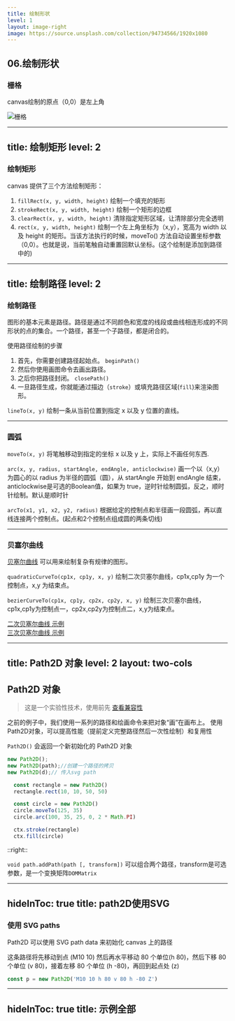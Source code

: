 ```yaml
---
title: 绘制形状
level: 1
layout: image-right
image: https://source.unsplash.com/collection/94734566/1920x1080
---
```

## 06.绘制形状

### 栅格

canvas绘制的原点（0,0）是左上角  

![栅格](/images/canvas_default_grid.png)

---
title: 绘制矩形
level: 2
---

### 绘制矩形
canvas 提供了三个方法绘制矩形：

1. `fillRect(x, y, width, height)`   绘制一个填充的矩形
2. `strokeRect(x, y, width, height)`  绘制一个矩形的边框
3. `clearRect(x, y, width, height)`  清除指定矩形区域，让清除部分完全透明
4. `rect(x, y, width, height)` 绘制一个左上角坐标为（x,y），宽高为 width 以及 height 的矩形。当该方法执行的时候，moveTo() 方法自动设置坐标参数（0,0）。也就是说，当前笔触自动重置回默认坐标。(这个绘制是添加到<Link to="12" >路径</Link>中的)

<v-click>

<Demo002Rect1 width="200" height="200"/>

</v-click>

---
title: 绘制路径
level: 2
---
### 绘制路径

图形的基本元素是路径。路径是通过不同颜色和宽度的线段或曲线相连形成的不同形状的点的集合。一个路径，甚至一个子路径，都是闭合的。

使用路径绘制的步骤

1. 首先，你需要创建路径起始点。  `beginPath()`
2. 然后你使用画图命令去画出路径。
3. 之后你把路径封闭。 `closePath()`
4. 一旦路径生成，你就能通过描边（`stroke`）或填充路径区域(`fill`)来渲染图形。

`lineTo(x, y)` 绘制一条从当前位置到指定 x 以及 y 位置的直线。

<v-click>

<Demo002PathTriangle  width="200" height="100" />

</v-click>
<!-- <script setup lang="ts">
import {drawTriangle} from './example/examples'
</script>
<CanvasBoard width="200" height="200" :drawFn="drawTriangle"/> 
-->

---

### 圆弧

`moveTo(x, y)` 将笔触移动到指定的坐标 x 以及 y 上，实际上不画任何东西.

`arc(x, y, radius, startAngle, endAngle, anticlockwise)` 画一个以（x,y）为圆心的以 radius 为半径的圆弧（圆），从 startAngle 开始到 endAngle 结束，anticlockwise是可选的Boolean值，如果为 true，逆时针绘制圆弧，反之，顺时针绘制。默认是顺时针

`arcTo(x1, y1, x2, y2, radius)`  根据给定的控制点和半径画一段圆弧，再以直线连接两个控制点。(起点和2个控制点组成圆的两条切线)

<!-- `ellipse(x, y, radiusX, radiusY, rotation, startAngle, endAngle, anticlockwise)` 椭圆绘制还是略了 -->

<v-click>

<Demo002Smile class="inline-block"/>

</v-click>

<v-click>

<Demo002ArcTo class="inline-block ml-10" />

</v-click>

---

### 贝塞尔曲线
[贝塞尔曲线](https://zh.wikipedia.org/wiki/%E8%B2%9D%E8%8C%B2%E6%9B%B2%E7%B7%9A) 可以用来绘制复杂有规律的图形。

`quadraticCurveTo(cp1x, cp1y, x, y)` 绘制二次贝塞尔曲线，cp1x,cp1y 为一个控制点，x,y 为结束点。

`bezierCurveTo(cp1x, cp1y, cp2x, cp2y, x, y)` 绘制三次贝塞尔曲线，cp1x,cp1y为控制点一，cp2x,cp2y为控制点二，x,y为结束点。  

[二次贝塞尔曲线 示例](http://blogs.sitepointstatic.com/examples/tech/canvas-curves/quadratic-curve.html)  
[三次贝塞尔曲线 示例](http://blogs.sitepointstatic.com/examples/tech/canvas-curves/bezier-curve.html)

<v-click>

<Demo002QuadraticCurveTo class="inline-block ml-10" />

</v-click>

<v-click>

<Demo002BezierCurveTo class="inline-block ml-5" />

</v-click>

---
title: Path2D 对象
level: 2
layout: two-cols
---
## Path2D 对象

> 这是一个实验性技术，使用前先 [查看兼容性](https://caniuse.com/?search=Path2D)

之前的例子中，我们使用一系列的路径和绘画命令来把对象“画”在画布上。
使用Path2D对象，可以提高性能（提前定义完整路径然后一次性绘制）和复用性

`Path2D()` 会返回一个新初始化的 Path2D 对象

```js
new Path2D();
new Path2D(path);//创建一个路径的拷贝
new Path2D(d);// 传入svg path
```

<v-click>

```js
  const rectangle = new Path2D()
  rectangle.rect(10, 10, 50, 50)

  const circle = new Path2D()
  circle.moveTo(125, 35)
  circle.arc(100, 35, 25, 0, 2 * Math.PI)

  ctx.stroke(rectangle)
  ctx.fill(circle)
```

</v-click>

::right::

<v-click>

<Demo002Path2D/>

</v-click>

<v-click>

`void path.addPath(path [, transform])` 可以组合两个路径，transform是可选参数，是一个变换矩阵`DOMMatrix`

</v-click>

---
hideInToc: true
title: path2D使用SVG
---
### 使用 SVG paths
Path2D 可以使用 SVG path data 来初始化 canvas 上的路径

这条路径将先移动到点 (M10 10) 然后再水平移动 80 个单位(h 80)，然后下移 80 个单位 (v 80)，接着左移 80 个单位 (h -80)，再回到起点处 (z)

```js
const p = new Path2D('M10 10 h 80 v 80 h -80 Z')
```

<v-click>

<Demo002Path2DSvg/>

</v-click>

<!-- 

常用svg 路径命令
M:移动到坐标点 (x y)
L:绘制直线到坐标点 (x y)
C:绘制三次贝塞尔曲线到点 (x1 y1, x2 y2, x y)
Q:绘制二次贝塞尔曲线到点 (x1 y1, x y)
A:绘制弧/曲线到点 (rx ry x-axis-rotation large-arc-flag sweep-flag x y)
Z:闭合路径
 -->

---
hideInToc: true
title: 示例全部
---

<Demo002Shape class="inline-block"/>
